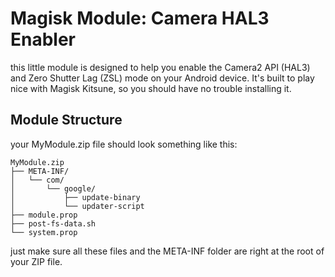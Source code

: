 # Magisk Module: Camera HAL3 Enabler

this little module is designed to help you enable the Camera2 API (HAL3) and Zero Shutter Lag (ZSL) mode on your Android device. It's built to play nice with Magisk Kitsune, so you should have no trouble installing it.

## Module Structure

your MyModule.zip file should look something like this:

```
MyModule.zip
├── META-INF/
│   └── com/
│       └── google/
│           ├── update-binary
│           └── updater-script
├── module.prop
├── post-fs-data.sh
└── system.prop
```

just make sure all these files and the META-INF folder are right at the root of your ZIP file.

